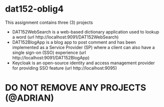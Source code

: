 # dat152-oblig4
This assignment contains three (3) projects
  - DAT152WebSearch is a web-based dictionary application used to lookup a word (url http://localhost:9091/DAT152WebSearch)
  - DAT152BlogApp is a blog app to post comment and has been implemented as a Service Provider (SP) where a client can also have a single sign-on (SSO) experience (url http://localhost:9091/DAT152BlogApp)
  - Keycloak is an open-source identity and access management provider for providing SSO feature (url http://localhost:9095)

# DO NOT REMOVE ANY PROJECTS (@ADRIAN)
